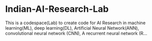 # Indian-AI-Research-Lab
 This is a codespace(Lab) to create code for AI Research in machine learning(ML), deep learning(DL), Artificial Neural Network(ANN), convolutional neural network (CNN), A recurrent neural network (R…
